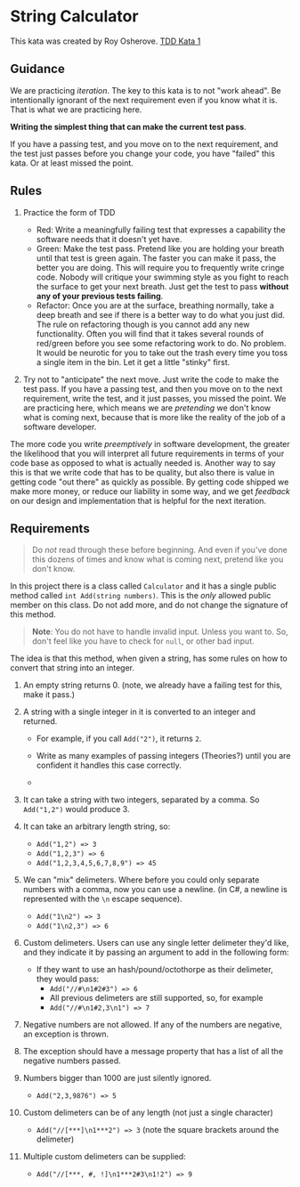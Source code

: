 # String Calculator

This kata was created by Roy Osherove. [TDD Kata 1](https://osherove.com/tdd-kata-1)

## Guidance

We are practicing *iteration*. The key to this kata is to not "work ahead". Be intentionally ignorant
of the next requirement even if you know what it is. That is what we are practicing here.

**Writing the simplest thing that can make the current test pass**. 

If you have a passing test, and you move on to the next requirement, and the test just passes before you change your code,
you have "failed" this kata. Or at least missed the point. 

## Rules

1. Practice the form of TDD
	- Red: Write a meaningfully failing test that expresses a capability the software needs that it doesn't yet have.
	- Green: Make the test pass. Pretend like you are holding your breath until that test is green again. The faster you can make it pass, the better you are doing. This will require you to frequently write cringe code. Nobody will critique your swimming style as you fight to reach the surface to get your next breath. Just get the test to pass **without any of your previous tests failing**.
	- Refactor: Once you are at the surface, breathing normally, take a deep breath and see if there is a better way to do what you just did. The rule on refactoring though is you cannot add any new functionality. Often you will find that it takes several rounds of red/green before you see some refactoring work to do. No problem. It would be neurotic for you to take out the trash every time you toss a single item in the bin. Let it get a little "stinky" first.

2. Try not to "anticipate" the next move. Just write the code to make the test pass. If you have a passing test, and then you move on to the next requirement, write the test, and it just passes, you missed the point. We are practicing here, which means we are *pretending* we don't know what is coming next, because that is more like the reality of the job of a software developer.

The more code you write *preemptively* in software development, the greater the likelihood that you will interpret all future requirements in terms of your code base as opposed to what is actually needed is. Another way to say this is that we write code that has to be quality, but also there is
value in getting code "out there" as quickly as possible. By getting code shipped we make more money, or reduce our liability in some way, and we get *feedback* on our design and implementation that is helpful for the next iteration.

## Requirements

> Do *not* read through these before beginning. And even if you've done this dozens of times and know what is coming next, pretend like you don't know. 

In this project there is a class called `Calculator` and it has a single public method called `int Add(string numbers)`. This is the *only* allowed public member on this class. Do not add more, and do not change the signature of this method.

> **Note**: You do not have to handle invalid input. Unless you want to. So, don't feel like you have to check for `null`, or other bad input.

The idea is that this method, when given a string, has some rules on how to convert that string into an integer.

1. An empty string returns 0. (note, we already have a failing test for this, make it pass.)


2. A string with a single integer in it is converted to an integer and returned.
	- For example, if you call `Add("2")`, it returns `2`. 
	- Write as many examples of passing integers (Theories?) until you are confident it handles this case correctly.


    - 
3. It can take a string with two integers, separated by a comma. So `Add("1,2")` would produce 3.




4. It can take an arbitrary length string, so:
	- `Add("1,2") => 3`
	- `Add("1,2,3") => 6`
	- `Add("1,2,3,4,5,6,7,8,9") => 45`
5. We can "mix" delimeters. Where before you could only separate numbers with a comma, now you can use a newline. (in C#, a newline is represented with the `\n` escape sequence).
	- `Add("1\n2") => 3`
	- `Add("1\n2,3") => 6`
6. Custom delimeters. Users can use any single letter delimeter they'd like, and they indicate it by passing an argument to add in the following form:
	- If they want to use an hash/pound/octothorpe as their delimeter, they would pass:
		- `Add("//#\n1#2#3") => 6`
		- All previous delimeters are still supported, so, for example
		- `Add("//#\n1#2,3\n1") => 7`
7. Negative numbers are not allowed. If any of the numbers are negative, an exception is thrown.
8. The exception should have a message property that has a list of all the negative numbers passed.
9. Numbers bigger than 1000 are just silently ignored.
	- `Add("2,3,9876") => 5`
10. Custom delimeters can be of any length (not just a single character)
	- `Add("//[***]\n1***2") => 3` (note the square brackets around the delimeter)
11. Multiple custom delimeters can be supplied:
	- `Add("//[***, #, !]\n1***2#3\n1!2") => 9`


